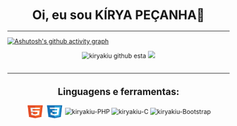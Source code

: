 <h1 align="center">Oi, eu sou KÍRYA PEÇANHA👋</h1>
<hr>

[![Ashutosh's github activity graph](https://github-readme-activity-graph.vercel.app/graph?username=kiryakiu&bg_color=ffe5f3&color=8c4087&line=f000e0&point=910cd4&area=true&hide_border=true)](https://github.com/ashutosh00710/github-readme-activity-graph)
<div align="center">  
  <img width="50%" height="auto" src="https://github-readme-stats.vercel.app/api?username=kiryakiu&show_icons=true&count_private=true&hide_border=true&title_color=d3b692&icon_color=72b7c0&text_color=c5cdd3&bg_color=1b2932" alt="kiryakiu github esta" /> 
  <img style="padding: 0px" width="50%" height="auto" src="https://github-readme-stats.vercel.app/api/top-langs/?username=kiryakiu&layout=compact&hide_border=true&title_color=d3b692text_color=c5cdd3&bg_color=1b2932" />
</div>
<br>
<hr>
<div>
<h2 align="center">Linguagens e ferramentas:</h2>
<div align="center" style="display: inline_block">
  <img align="center" alt="kiryakiu-HTML" height="30" width="40" src="https://raw.githubusercontent.com/devicons/devicon/master/icons/html5/html5-original.svg" />
  <img align="center" alt="kiryakiu-CSS" height="30" width="40" src="https://raw.githubusercontent.com/devicons/devicon/master/icons/css3/css3-original.svg" />
  <img align="center" alt="kiryakiu-PHP" height="30" width="40" src="https://cdn.jsdelivr.net/gh/devicons/devicon/icons/php/php-original.svg" />
  <img align="center" alt="kiryakiu-C" height="30" width="30" src="https://img.icons8.com/color/512/c-programming.png" />
  <img align="center" alt="kiryakiu-Bootstrap" height="30" width="40" src="https://cdn.jsdelivr.net/gh/devicons/devicon/icons/bootstrap/bootstrap-original.svg"/>
</div>
